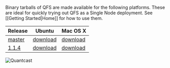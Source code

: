 Binary tarballs of QFS are made available for the following platforms. These are
ideal for quickly trying out QFS as a Single Node deployment. See [[Getting
Started|Home]] for how to use them.

| Release          | Ubuntu                          | Mac OS X                 |
|------------------|---------------------------------|--------------------------|
| [master][master] | [download][master,ubuntu-12.04] | [download][master,macos] |
| [1.1.4][1.1.4]   | [download][1.1.4,ubuntu-12.04]  | [download][1.1.4,macos]  |

![Quantcast](//pixel.quantserve.com/pixel/p-9fYuixa7g_Hm2.gif?labels=opensource.qfs.wiki)

[master]: https://github.com/quantcast/qfs
[1.1.4]: https://github.com/quantcast/qfs/tree/1.1.4

[master,ubuntu-12.04]: https://s3.amazonaws.com/quantcast-qfs/qfs-ubuntu-12.04-master-x86_64.tgz
[master,macos]: https://s3.amazonaws.com/quantcast-qfs/qfs-darwin-13.4.0-master-x86_64.tgz

[1.1.4,ubuntu-12.04]: https://s3.amazonaws.com/quantcast-qfs/qfs-ubuntu-12.04.5-1.1.4-x86_64.tgz
[1.1.4,macos]: https://s3.amazonaws.com/quantcast-qfs/qfs-darwin-1.1.4-x86_64.tgz
